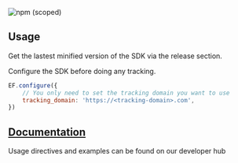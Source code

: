 ![npm (scoped)](https://img.shields.io/npm/v/@everflow/everflow-sdk)

## Usage

Get the lastest minified version of the SDK via the release section.

Configure the SDK before doing any tracking.

```javascript
EF.configure({
    // You only need to set the tracking domain you want to use
    tracking_domain: 'https://<tracking-domain>.com',
})
```

## [Documentation](https://developers.everflow.io/docs/everflow-sdk)
Usage directives and examples can be found on our developer hub
